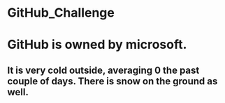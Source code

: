 # GitHub_Challenge
# GitHub is owned by microsoft. 
## It is very cold outside, averaging 0 the past couple of days. There is snow on the ground as well.